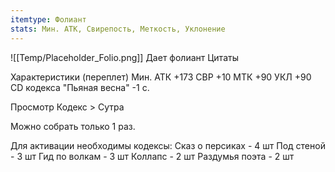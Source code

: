 ```yaml
---
itemtype: Фолиант
stats: Мин. АТК, Свирепость, Меткость, Уклонение 
---
```

![[Temp/Placeholder_Folio.png]]
Дает фолиант Цитаты

Характеристики (переплет)
Мин. АТК +173
СВР +10
МТК +90
УКЛ +90
CD кодекса "Пьяная весна" -1 с.


Просмотр Кодекс > Сутра

Можно собрать только 1 раз.

Для активации необходимы кодексы: 
Сказ о персиках  - 4 шт
Под стеной  - 3 шт
Гид по волкам  - 3 шт
Коллапс  - 2 шт
Раздумья поэта  - 2 шт

